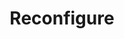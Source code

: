---
title: Reconfigure
menu:
  docs_{{ .version }}:
    identifier: mg-reconfigure
    name: Reconfigure
    parent: mg-mongodb-guides
    weight: 95
menu_name: docs_{{ .version }}
---